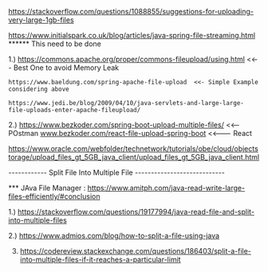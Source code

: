 https://stackoverflow.com/questions/1088855/suggestions-for-uploading-very-large-1gb-files

https://www.initialspark.co.uk/blog/articles/java-spring-file-streaming.html  ******   This need to be done



1.) https://commons.apache.org/proper/commons-fileupload/using.html  <<-- Best One to avoid Memory Leak

    https://www.baeldung.com/spring-apache-file-upload  <<- Simple Example considering above
  
    https://www.jedi.be/blog/2009/04/10/java-servlets-and-large-large-file-uploads-enter-apache-fileupload/


2.)
https://www.bezkoder.com/spring-boot-upload-multiple-files/   <<-- POstman
www.bezkoder.com/react-file-upload-spring-boot                <<--- React


https://www.oracle.com/webfolder/technetwork/tutorials/obe/cloud/objectstorage/upload_files_gt_5GB_java_client/upload_files_gt_5GB_java_client.html



------------ Split File Into Multiple File ----------------------------

*** JAva File Manager : https://www.amitph.com/java-read-write-large-files-efficiently/#conclusion

1.) https://stackoverflow.com/questions/19177994/java-read-file-and-split-into-multiple-files

2.) https://www.admios.com/blog/how-to-split-a-file-using-java

3) https://codereview.stackexchange.com/questions/186403/split-a-file-into-multiple-files-if-it-reaches-a-particular-limit

